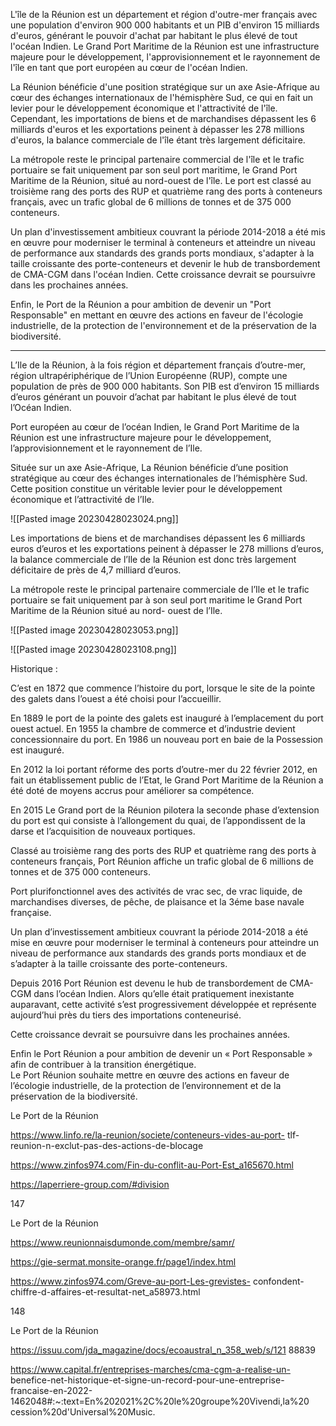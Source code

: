 L'île de la Réunion est un département et région d'outre-mer français avec une population d'environ 900 000 habitants et un PIB d'environ 15 milliards d'euros, générant le pouvoir d'achat par habitant le plus élevé de tout l'océan Indien. Le Grand Port Maritime de la Réunion est une infrastructure majeure pour le développement, l'approvisionnement et le rayonnement de l'île en tant que port européen au cœur de l'océan Indien.

La Réunion bénéficie d'une position stratégique sur un axe Asie-Afrique au cœur des échanges internationaux de l'hémisphère Sud, ce qui en fait un levier pour le développement économique et l'attractivité de l'île. Cependant, les importations de biens et de marchandises dépassent les 6 milliards d'euros et les exportations peinent à dépasser les 278 millions d'euros, la balance commerciale de l'île étant très largement déficitaire.

La métropole reste le principal partenaire commercial de l'île et le trafic portuaire se fait uniquement par son seul port maritime, le Grand Port Maritime de la Réunion, situé au nord-ouest de l'île. Le port est classé au troisième rang des ports des RUP et quatrième rang des ports à conteneurs français, avec un trafic global de 6 millions de tonnes et de 375 000 conteneurs.

Un plan d'investissement ambitieux couvrant la période 2014-2018 a été mis en œuvre pour moderniser le terminal à conteneurs et atteindre un niveau de performance aux standards des grands ports mondiaux, s'adapter à la taille croissante des porte-conteneurs et devenir le hub de transbordement de CMA-CGM dans l'océan Indien. Cette croissance devrait se poursuivre dans les prochaines années.

Enfin, le Port de la Réunion a pour ambition de devenir un "Port Responsable" en mettant en œuvre des actions en faveur de l'écologie industrielle, de la protection de l'environnement et de la préservation de la biodiversité.

---
L’Ile de la Réunion, à la fois région et département français d’outre-mer, région ultrapériphérique de l’Union Européenne (RUP), compte une population de près de 900 000 habitants. Son PIB est d’environ 15 milliards d’euros générant un pouvoir d’achat par habitant le plus élevé de tout l’Océan Indien.

Port européen au cœur de l’océan Indien, le Grand Port Maritime de la Réunion est une infrastructure majeure pour le développement, l’approvisionnement et le rayonnement de l’Ile.

Située sur un axe Asie-Afrique, La Réunion bénéficie d’une position stratégique au cœur des échanges internationales de l’hémisphère Sud. Cette position constitue un véritable levier pour le développement économique et l’attractivité de l’Ile.

![[Pasted image 20230428023024.png]]

Les importations de biens et de marchandises dépassent les 6 milliards euros d’euros et les exportations peinent à dépasser le 278 millions d’euros, la balance commerciale de l’Ile de la Réunion est donc très largement déficitaire de près de 4,7 milliard d’euros.

La métropole reste le principal partenaire commerciale de l’Ile et le trafic portuaire se fait uniquement par à son seul port maritime le Grand Port Maritime de la Réunion situé au nord- ouest de l’Ile.

![[Pasted image 20230428023053.png]]

![[Pasted image 20230428023108.png]]

Historique :

C’est en 1872 que commence l’histoire du port, lorsque le site de la pointe des galets dans l’ouest a été choisi pour l’accueillir.

En 1889 le port de la pointe des galets est inauguré à l’emplacement du port ouest actuel. En 1955 la chambre de commerce et d’industrie devient concessionnaire du port. En 1986 un nouveau port en baie de la Possession est inauguré.

En 2012 la loi portant réforme des ports d’outre-mer du 22 février 2012, en fait un établissement public de l’Etat, le Grand Port Maritime de la Réunion a été doté de moyens accrus pour améliorer sa compétence.

En 2015 Le Grand port de la Réunion pilotera la seconde phase d’extension du port est qui consiste à l’allongement du quai, de l’appondissent de la darse et l’acquisition de nouveaux portiques.

Classé au troisième rang des ports des RUP et quatrième rang des ports à conteneurs français, Port Réunion affiche un trafic global de 6 millions de tonnes et de 375 000 conteneurs.

Port plurifonctionnel aves des activités de vrac sec, de vrac liquide, de marchandises diverses, de pêche, de plaisance et la 3éme base navale française.

Un plan d’investissement ambitieux couvrant la période 2014-2018 a été mise en œuvre pour moderniser le terminal à conteneurs pour atteindre un niveau de performance aux standards des grands ports mondiaux et de s’adapter à la taille croissante des porte-conteneurs.

Depuis 2016 Port Réunion est devenu le hub de transbordement de CMA-CGM dans l’océan Indien. Alors qu’elle était pratiquement inexistante auparavant, cette activité s’est progressivement développée et représente aujourd’hui près du tiers des importations conteneurisé.

Cette croissance devrait se poursuivre dans les prochaines années.

Enfin le Port Réunion a pour ambition de devenir un « Port Responsable » afin de contribuer à la transition énergétique.  
Le Port Réunion souhaite mettre en œuvre des actions en faveur de l’écologie industrielle, de la protection de l’environnement et de la préservation de la biodiversité.

Le Port de la Réunion

https://www.linfo.re/la-reunion/societe/conteneurs-vides-au-port- tlf-reunion-n-exclut-pas-des-actions-de-blocage

https://www.zinfos974.com/Fin-du-conflit-au-Port-Est_a165670.html

https://laperriere-group.com/#division

147

Le Port de la Réunion

https://www.reunionnaisdumonde.com/membre/samr/

https://gie-sermat.monsite-orange.fr/page1/index.html

https://www.zinfos974.com/Greve-au-port-Les-grevistes- confondent-chiffre-d-affaires-et-resultat-net_a58973.html

148

Le Port de la Réunion

https://issuu.com/jda_magazine/docs/ecoaustral_n_358_web/s/121 88839

https://www.capital.fr/entreprises-marches/cma-cgm-a-realise-un- benefice-net-historique-et-signe-un-record-pour-une-entreprise- francaise-en-2022- 1462048#:~:text=En%202021%2C%20le%20groupe%20Vivendi,la%20 cession%20d'Universal%20Music.